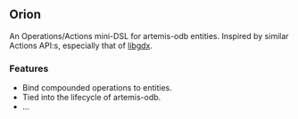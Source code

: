 ## Orion

An Operations/Actions mini-DSL for artemis-odb entities. Inspired by similar Actions
 API:s, especially that of [libgdx](https://github.com/libgdx/libgdx).

### Features

- Bind compounded operations to entities.
- Tied into the lifecycle of artemis-odb.
- ...
